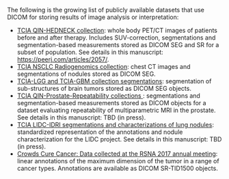 The following is the growing list of publicly available datasets that use DICOM for storing results of image analysis or interpretation:

* [TCIA QIN-HEDNECK collection](http://doi.org/10.7937/K9/TCIA.2015.K0F5CGLI):  whole body PET/CT images of patients before and after therapy. Includes SUV-correction, segmentations and segmentation-based measurements stored as DICOM SEG and SR for a subset of population. See details in this manuscript: https://peerj.com/articles/2057/.
* [TCIA NSCLC Radiogenomics collection](http://doi.org/10.7937/K9/TCIA.2017.7hs46erv): chest CT images and segmentations of nodules stored as DICOM SEG.
* [TCIA-LGG and TCIA-GBM collection segmentations](https://doi.org/10.7937/TCIA.2018.ow6ce3ml): segmentation of sub-structures of brain tumors stored as DICOM SEG objects.
* [TCIA QIN-Prostate-Repeatability collections ](http://doi.org/10.7937/K9/TCIA.2018.MR1CKGND): segmentations and segmentation-based measurements stored as DICOM objects for a dataset evaluating repeatability of multiparametric MRI in the prostate. See details in this manuscript: TBD (in press).
* [TCIA LIDC-IDRI segmentations and characterizations of lung nodules](https://doi.org/10.7937/TCIA.2018.h7umfurq): standardized representation of the annotations and nodule characterization for the LIDC project. See details in this manuscript: TBD (in press).
* [Crowds Cure Cancer: Data collected at the RSNA 2017 annual meeting](https://doi.org/10.7937/K9/TCIA.2018.OW73VLO2): linear annotations of the maximum dimension of the tumor in a range of cancer types. Annotations are available as DICOM SR-TID1500 objects.
